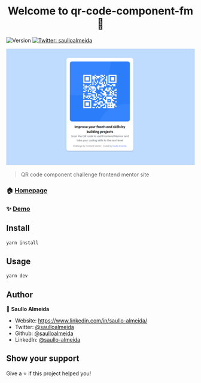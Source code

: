 <h1 align="center">Welcome to qr-code-component-fm 👋</h1>
<p>
  <img alt="Version" src="https://img.shields.io/badge/version-0.0.0-blue.svg?cacheSeconds=2592000" />
  <a href="https://twitter.com/saulloalmeida" target="_blank">
    <img alt="Twitter: saulloalmeida" src="https://img.shields.io/twitter/follow/saulloalmeida.svg?style=social" />
  </a>
</p>

![project-screen](https://github.com/saulloalmeida/qr-code-component-fm/blob/master/screen.png?raw=true)

> QR code component challenge frontend mentor site

### 🏠 [Homepage](https://qr-code-component-fm-three.vercel.app/)

### ✨ [Demo](https://qr-code-component-fm-three.vercel.app/)

## Install

```sh
yarn install
```

## Usage

```sh
yarn dev
```

## Author

👤 **Saullo Almeida**

* Website: https://www.linkedin.com/in/saullo-almeida/
* Twitter: [@saulloalmeida](https://twitter.com/saulloalmeida)
* Github: [@saulloalmeida](https://github.com/saulloalmeida)
* LinkedIn: [@saullo-almeida](https://linkedin.com/in/saullo-almeida)

## Show your support

Give a ⭐️ if this project helped you!
